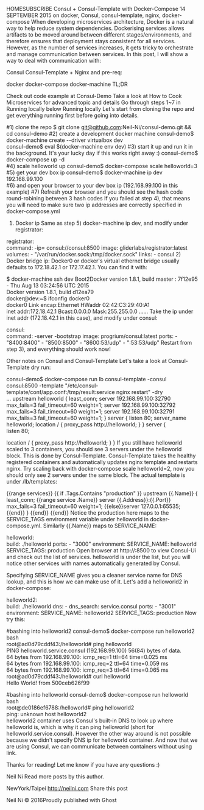 HOMESUBSCRIBE
Consul + Consul-Template with Docker-Compose
14 SEPTEMBER 2015 on docker, Consul, consul-template, nginx, docker-compose
When developing microservices architecture, Docker is a natural way to help reduce system dependencies. Dockerising services allows artifacts to be moved around between different stages/environments, and therefore ensures that deployment stays consistent for all services. However, as the number of services increases, it gets tricky to orchestrate and manage communication between services. In this post, I will show a way to deal with communication with:

Consul
Consul-Template + Nginx
and pre-req:

docker
docker-compose
docker-machine
TL;DR

Check out code example at Consul-Demo
Take a look at How to Cook Microservices for advanced topic and details
Go through steps 1~7 in Running locally below
Running locally
Let's start from cloning the repo and get everything running first before going into details.

#1) clone the repo
$ git clone git@github.com:Neil-Ni/consul-demo.git && cd consul-demo
#2) create a development docker machine
consul-demo$ docker-machine create --driver virtualbox dev  
consul-demo$ eval $(docker-machine env dev)  
#3) start it up and run it in the background. It's your lucky day if this works right away :)
consul-demo$ docker-compose up -d  
#4) scale helloworld up
consul-demo$ docker-compose scale helloworld=3  
#5) get your dev box ip
consul-demo$ docker-machine ip dev  
192.168.99.100  
#6) and open your browser to your dev box ip (192.168.99.100 in this example)
#7) Refresh your browser and you should see the hash code round-robining between 3 hash codes
If you failed at step 4), that means you will need to make sure two ip addresses are correctly specified in docker-compose.yml

1) Docker ip
Same as step 5) docker-machine ip dev, and modify <YOUR DOCKER IP> under registrator:

registrator:  
  command:  -ip=<YOUR DOCKER IP> consul://consul:8500
  image: gliderlabs/registrator:latest
  volumes:
    - "/var/run/docker.sock:/tmp/docker.sock"
  links:
    - consul
2) Docker bridge ip:
Docker0 or docker's virtual ethernet bridge usually defaults to 172.18.42.1 or 172.17.42.1. You can find it with:

$ docker-machine ssh dev
Boot2Docker version 1.8.1, build master : 7f12e95 - Thu Aug 13 03:24:56 UTC 2015  
Docker version 1.8.1, build d12ea79  
docker@dev:~$ ifconfig docker0  
docker0   Link encap:Ethernet  HWaddr 02:42:C3:29:40:A1  
          inet addr:172.18.42.1  Bcast:0.0.0.0  Mask:255.255.0.0
          ......
Take the ip under inet addr (172.18.42.1 in this case), and modify <YOUR DOCKER0> under consul:

consul:  
  command: -server -bootstrap
  image: progrium/consul:latest
  ports:
    - "8400:8400"
    - "8500:8500"
    - "8600:53/udp"
    - "<YOUR DOCKER0>:53:53/udp"
Restart from step 3), and everything should work now!

Other notes on Consul and Consul-Template
Let's take a look at Consul-Template dry run:

consul-demo$ docker-compose run lb consul-template -consul consul:8500 -template "/etc/consul-template/conf/app.conf:/tmp/result:service nginx restart" -dry  
  ...
  upstream helloworld {
    least_conn; 
    server  192.168.99.100:32790 max_fails=3 fail_timeout=60 weight=1;
    server  192.168.99.100:32792 max_fails=3 fail_timeout=60 weight=1;
    server  192.168.99.100:32791 max_fails=3 fail_timeout=60 weight=1;
  }
  server {
    listen                80;
    server_name           helloworld;
    location / {
        proxy_pass        http://helloworld;
    }
  } 
server {  
  listen 80;

  location / {
    proxy_pass http://helloworld;
  }
}
If you still have helloworld scaled to 3 containers, you should see 3 servers under the helloworld block. This is done by Consul-Template. Consul-Template takes the healthy registered containers and automatically updates nginx template and restarts nginx. Try scaling back with docker-compose scale helloworld=2, now you should only see 2 servers under the same block. The actual template is under /lb/templates:

{{range services}}
  {{ if .Tags.Contains "production" }}
  upstream {{.Name}} {
    least_conn;
    {{range service .Name}}
    server  {{.Address}}:{{.Port}} max_fails=3 fail_timeout=60 weight=1;
    {{else}}server 127.0.0.1:65535;{{end}}
  }
  {{end}}
{{end}}
Notice the production here maps to the SERVICE_TAGS environment variable under helloworld in docker-compose.yml. Similarly {{.Name}} maps to SERVICE_NAME:

helloworld:  
  build: ./helloworld
  ports:
    - "3000"
  environment:
    SERVICE_NAME: helloworld
    SERVICE_TAGS: production
Open browser at http://:8500 to view Consul-Ui and check out the list of services. helloworld is under the list, but you will notice other services with names automatically generated by Consul.



Specifying SERVICE_NAME gives you a cleaner service name for DNS lookup, and this is how we can make use of it. Let's add a helloworld2 in docker-compose:

helloworld2:  
  build: ./helloworld
  dns: 
    - <YOUR DOCKER0>
  dns_search: service.consul
  ports:
    - "3001"
  environment:
    SERVICE_NAME: helloworld2
    SERVICE_TAGS: production
Now try this:

#bashing into helloworld2
consul-demo$ docker-compose run helloworld2 bash  
root@ad0d79cddf43:/helloworld# ping helloworld  
PING helloworld.service.consul (192.168.99.100) 56(84) bytes of data.  
64 bytes from 192.168.99.100: icmp_req=1 ttl=64 time=0.025 ms  
64 bytes from 192.168.99.100: icmp_req=2 ttl=64 time=0.059 ms  
64 bytes from 192.168.99.100: icmp_req=3 ttl=64 time=0.065 ms  
root@ad0d79cddf43:/helloworld# curl helloworld  
Hello World! from 500ceb626f99

#bashing into helloworld
consul-demo$ docker-compose run helloworld bash  
root@de0186ef6788:/helloworld# ping helloworld2  
ping: unknown host helloworld2  
helloworld2 container uses Consul's built-in DNS to look up where helloworld is, which is why it can ping helloworld (short for helloworld.service.consul). However the other way around is not possible because we didn't specify DNS ip for helloworld container. And now that we are using Consul, we can communicate between containers without using link.

Thanks for reading! Let me know if you have any questions :)

Neil Ni
Read more posts by this author.

NewYork/Taipei http://neilni.com
Share this post
  

Neil Ni © 2016Proudly published with Ghost